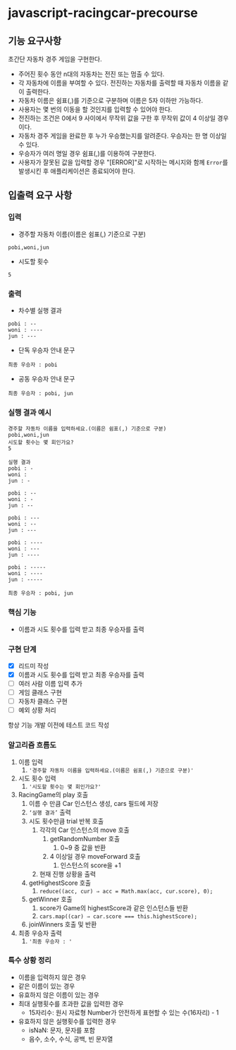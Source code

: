 # javascript-racingcar-precourse

## 기능 요구사항

초간단 자동차 경주 게임을 구현한다.

- 주어진 횟수 동안 n대의 자동차는 전진 또는 멈출 수 있다.
- 각 자동차에 이름을 부여할 수 있다. 전진하는 자동차를 출력할 때 자동차 이름을 같이 출력한다.
- 자동차 이름은 쉼표(,)를 기준으로 구분하며 이름은 5자 이하만 가능하다.
- 사용자는 몇 번의 이동을 할 것인지를 입력할 수 있어야 한다.
- 전진하는 조건은 0에서 9 사이에서 무작위 값을 구한 후 무작위 값이 4 이상일 경우이다.
- 자동차 경주 게임을 완료한 후 누가 우승했는지를 알려준다. 우승자는 한 명 이상일 수 있다.
- 우승자가 여러 명일 경우 쉼표(,)를 이용하여 구분한다.
- 사용자가 잘못된 값을 입력할 경우 "[ERROR]"로 시작하는 메시지와 함께 `Error`를 발생시킨 후 애플리케이션은 종료되어야 한다.

## 입출력 요구 사항

### **입력**

- 경주할 자동차 이름(이름은 쉼표(,) 기준으로 구분)

```plain
pobi,woni,jun
```

- 시도할 횟수

```plain
5
```

### **출력**

- 차수별 실행 결과

```plain
pobi : --
woni : ----
jun : ---
```

- 단독 우승자 안내 문구

```plain
최종 우승자 : pobi
```

- 공동 우승자 안내 문구

```plain
최종 우승자 : pobi, jun
```

### **실행 결과 예시**

```plain
경주할 자동차 이름을 입력하세요.(이름은 쉼표(,) 기준으로 구분)
pobi,woni,jun
시도할 횟수는 몇 회인가요?
5

실행 결과
pobi : -
woni :
jun : -

pobi : --
woni : -
jun : --

pobi : ---
woni : --
jun : ---

pobi : ----
woni : ---
jun : ----

pobi : -----
woni : ----
jun : -----

최종 우승자 : pobi, jun
```

### 핵심 기능

- 이름과 시도 횟수를 입력 받고 최종 우승자를 출력

### 구현 단계

- [x] 리드미 작성
- [x] 이름과 시도 횟수를 입력 받고 최종 우승자를 출력
- [ ] 여러 사람 이름 입력 추가
- [ ] 게임 클래스 구현
- [ ] 자동차 클래스 구현
- [ ] 예외 상황 처리

항상 기능 개발 이전에 테스트 코드 작성

### 알고리즘 흐름도

1. 이름 입력
   1. `'경주할 자동차 이름을 입력하세요.(이름은 쉼표(,) 기준으로 구분)'`
2. 시도 횟수 입력
   1. `'시도할 횟수는 몇 회인가요?'`
3. RacingGame의 play 호출
   1. 이름 수 만큼 Car 인스턴스 생성, cars 필드에 저장
   2. `‘실행 결과’` 출력
   3. 시도 횟수만큼 trial 반복 호출
      1. 각각의 Car 인스턴스의 move 호출
         1. getRandomNumber 호출
            1. 0~9 중 값을 반환
         2. 4 이상일 경우 moveForward 호출
            1. 인스턴스의 score을 +1
      2. 현재 진행 상황을 출력
   4. getHighestScore 호출
      1. `reduce((acc, cur) ⇒ acc = Math.max(acc, cur.score), 0);`
   5. getWinner 호출
      1. score가 Game의 highestScore과 같은 인스턴스들 반환
      2. `cars.map((car) ⇒ car.score === this.highestScore);`
   6. joinWinners 호출 및 반환
4. 최종 우승자 출력
   1. `'최종 우승자 : '`

### 특수 상황 정리

- 이름을 입력하지 않은 경우
- 같은 이름이 있는 경우
- 유효하지 않은 이름이 있는 경우
- 최대 실행횟수를 초과한 값을 입력한 경우
  - 15자리수: 원시 자료형 Number가 안전하게 표현할 수 있는 수(16자리) - 1
- 유효하지 않은 실행횟수를 입력한 경우
  - isNaN: 문자, 문자를 포함
  - 음수, 소수, 수식, 공백, 빈 문자열
